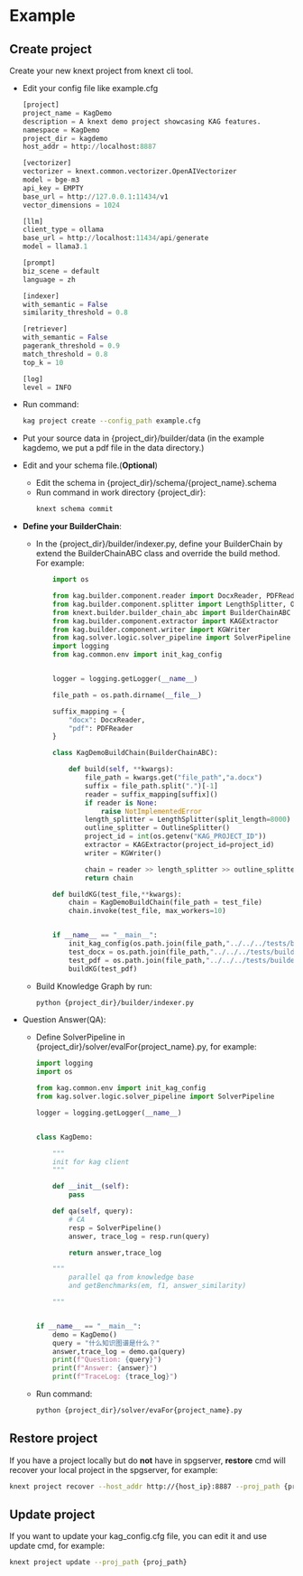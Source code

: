 # Example
## Create project
Create your new knext project from knext cli tool.
* Edit your config file like example.cfg
    ```python
    [project]
    project_name = KagDemo
    description = A knext demo project showcasing KAG features.
    namespace = KagDemo
    project_dir = kagdemo
    host_addr = http://localhost:8887

    [vectorizer]
    vectorizer = knext.common.vectorizer.OpenAIVectorizer
    model = bge-m3
    api_key = EMPTY
    base_url = http://127.0.0.1:11434/v1
    vector_dimensions = 1024

    [llm]
    client_type = ollama
    base_url = http://localhost:11434/api/generate
    model = llama3.1

    [prompt]
    biz_scene = default
    language = zh

    [indexer]
    with_semantic = False
    similarity_threshold = 0.8

    [retriever]
    with_semantic = False
    pagerank_threshold = 0.9
    match_threshold = 0.8
    top_k = 10

    [log]
    level = INFO

    ```
* Run command:
  ```sh
  kag project create --config_path example.cfg
  ```
* Put your source data in {project_dir}/builder/data (in the example kagdemo, we put a pdf file in the data directory.)
* Edit and your schema file.(**Optional**)
  * Edit the schema in {project_dir}/schema/{project_name}.schema
  * Run command in work directory {project_dir}:
    ```sh
    knext schema commit
    ```
* **Define your BuilderChain**:
  * In the {project_dir}/builder/indexer.py, define your BuilderChain by extend the BuilderChainABC class and override the build method. For example:
    ```python
        import os

        from kag.builder.component.reader import DocxReader, PDFReader
        from kag.builder.component.splitter import LengthSplitter, OutlineSplitter
        from knext.builder.builder_chain_abc import BuilderChainABC
        from kag.builder.component.extractor import KAGExtractor
        from kag.builder.component.writer import KGWriter
        from kag.solver.logic.solver_pipeline import SolverPipeline
        import logging
        from kag.common.env import init_kag_config


        logger = logging.getLogger(__name__)

        file_path = os.path.dirname(__file__)

        suffix_mapping = {
            "docx": DocxReader,
            "pdf": PDFReader
        }

        class KagDemoBuildChain(BuilderChainABC):

            def build(self, **kwargs):
                file_path = kwargs.get("file_path","a.docx")
                suffix = file_path.split(".")[-1]
                reader = suffix_mapping[suffix]()
                if reader is None:
                    raise NotImplementedError
                length_splitter = LengthSplitter(split_length=8000)
                outline_splitter = OutlineSplitter()
                project_id = int(os.getenv("KAG_PROJECT_ID"))
                extractor = KAGExtractor(project_id=project_id)
                writer = KGWriter()

                chain = reader >> length_splitter >> outline_splitter >> extractor >> writer
                return chain

        def buildKG(test_file,**kwargs):
            chain = KagDemoBuildChain(file_path = test_file)
            chain.invoke(test_file, max_workers=10)


        if __name__ == "__main__":
            init_kag_config(os.path.join(file_path,"../../../tests/builder/component/test_config.cfg"))
            test_docx = os.path.join(file_path,"../../../tests/builder/data/test_docx.docx")
            test_pdf = os.path.join(file_path,"../../../tests/builder/data/KnowledgeGraphTutorialSub.pdf")
            buildKG(test_pdf)
    ```
  * Build Knowledge Graph by run:
    ```sh
    python {project_dir}/builder/indexer.py
    ```

* Question Answer(QA):
  * Define SolverPipeline in {project_dir}/solver/evalFor{project_name}.py, for example:
    ```python
    import logging
    import os

    from kag.common.env import init_kag_config
    from kag.solver.logic.solver_pipeline import SolverPipeline

    logger = logging.getLogger(__name__)


    class KagDemo:

        """
        init for kag client
        """

        def __init__(self):
            pass

        def qa(self, query):
            # CA
            resp = SolverPipeline()
            answer, trace_log = resp.run(query)

            return answer,trace_log

        """
            parallel qa from knowledge base
            and getBenchmarks(em, f1, answer_similarity)

        """


    if __name__ == "__main__":
        demo = KagDemo()
        query = "什么知识图谱是什么？"
        answer,trace_log = demo.qa(query)
        print(f"Question: {query}")
        print(f"Answer: {answer}")
        print(f"TraceLog: {trace_log}")

    ```
  * Run command:
    ```sh
    python {project_dir}/solver/evaFor{project_name}.py
    ```


## Restore project
If you have a project locally but do **not** have in spgserver, **restore** cmd will recover your local project in the spgserver, for example:

 ```sh
knext project recover --host_addr http://{host_ip}:8887 --proj_path {proj_path}
```


## Update project
If you want to update your kag_config.cfg file, you can edit it and use update cmd, for example:
```sh
knext project update --proj_path {proj_path}
```
